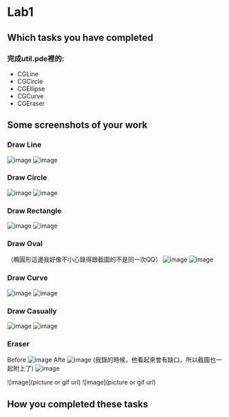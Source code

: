 # Lab1

## Which tasks you have completed
### 完成util.pde裡的:
* CGLine
* CGCircle
* CGEllipse
* CGCurve
* CGEraser

## Some screenshots of your work

### Draw Line
![image](https://github.com/CL075/113-1-ComputerGraphics/blob/Lab1/images/Line.png)
![image](https://github.com/CL075/113-1-ComputerGraphics/blob/Lab1/images/DrawLine.gif)
### Draw Circle
![image](https://github.com/CL075/113-1-ComputerGraphics/blob/Lab1/images/circle.png)
![image](https://github.com/CL075/113-1-ComputerGraphics/blob/Lab1/images/DrawCircle.gif)
### Draw Rectangle
![image](https://github.com/CL075/113-1-ComputerGraphics/blob/Lab1/images/rec.png)
![image](https://github.com/CL075/113-1-ComputerGraphics/blob/Lab1/images/DrawRec.gif)
### Draw Oval
（橢圓形這邊我好像不小心錄得跟截圖的不是同一次QQ）
![image](https://github.com/CL075/113-1-ComputerGraphics/blob/Lab1/images/oval.png)
![image](https://github.com/CL075/113-1-ComputerGraphics/blob/Lab1/images/DrawOval.gif)
### Draw Curve
![image](https://github.com/CL075/113-1-ComputerGraphics/blob/Lab1/images/curve.png)
![image](https://github.com/CL075/113-1-ComputerGraphics/blob/Lab1/images/DrawCurve.gif)
### Draw Casually
![image](https://github.com/CL075/113-1-ComputerGraphics/blob/Lab1/images/casually.png)
![image](https://github.com/CL075/113-1-ComputerGraphics/blob/Lab1/images/DrawCasually.gif)
### Eraser
Before
![image](https://github.com/CL075/113-1-ComputerGraphics/blob/Lab1/images/before.png)
Afte
![image](https://github.com/CL075/113-1-ComputerGraphics/blob/Lab1/images/after.png)
(我錄的時候，他看起來會有缺口，所以截圖也一起附上了)
![image](https://github.com/CL075/113-1-ComputerGraphics/blob/Lab1/images/Eraser.gif)

![image](picture or gif url)
![image](picture or gif url)

## How you completed these tasks


